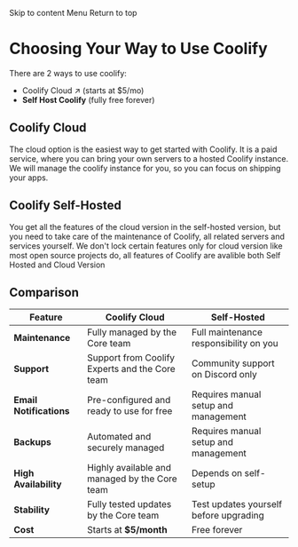 Skip to content
Menu
Return to top
# Choosing Your Way to Use Coolify ​
There are 2 ways to use coolify:
  * Coolify Cloud ↗ (starts at $5/mo)
  * **Self Host Coolify** (fully free forever)


## Coolify Cloud ​
The cloud option is the easiest way to get started with Coolify.
It is a paid service, where you can bring your own servers to a hosted Coolify instance.
We will manage the coolify instance for you, so you can focus on shipping your apps.
## Coolify Self-Hosted ​
You get all the features of the cloud version in the self-hosted version, but you need to take care of the maintenance of Coolify, all related servers and services yourself.
We don't lock certain features only for cloud version like most open source projects do, all features of Coolify are avalible both Self Hosted and Cloud Version
## Comparison ​
Feature| Coolify Cloud| Self-Hosted  
---|---|---  
**Maintenance**|  Fully managed by the Core team| Full maintenance responsibility on you  
**Support**|  Support from Coolify Experts and the Core team| Community support on Discord only  
**Email Notifications**|  Pre-configured and ready to use for free| Requires manual setup and management  
**Backups**|  Automated and securely managed| Requires manual setup and management  
**High Availability**|  Highly available and managed by the Core team| Depends on self-setup  
**Stability**|  Fully tested updates by the Core team| Test updates yourself before upgrading  
**Cost**|  Starts at **$5/month**|  Free forever
